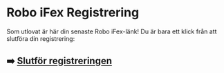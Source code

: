 # Robo iFex Registrering

Som utlovat är här din senaste Robo iFex-länk! Du är bara ett klick från att slutföra din registrering:

## ➡️ [Slutför registreringen](https://tinyurl.com/3vevkvw4)